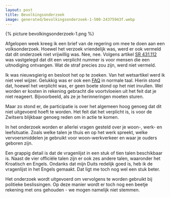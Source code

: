 ```yaml
---
layout: post
title: Bevolkingsonderzoek
image: generated/bevolkingsonderzoek-1-500-24375943f.webp
---
```


{% picture bevolkingsonderzoek-1.png %}

Afgelopen week kreeg ik een brief van de regering om mee te doen aan een volksonderzoek. Hoewel het verzoek vriendelijk was, werd er ook vermeld dat dit onderzoek niet vrijwillig was. Nee, nee. Volgens artikel [SR 431.112](https://www.fedlex.admin.ch/eli/cc/2007/869/de) was vastgelegd dat dit een verplicht nummer is voor mensen die een uitnodiging ontvangen. Wat de straf precies zou zijn, werd niet vermeld.

Ik was nieuwsgierig en besloot het op te zoeken. Van het wetsartikel werd ik niet veel wijzer. Gelukkig was er ook een [FAQ](https://www.bfs.admin.ch/bfs/de/home/statistiken/bevoelkerung/erhebungen/se/befragte-personen-ecensus/faq.html) in normale taal. Hierin stond dat, hoewel het verplicht was, er geen boete stond op het niet invullen. Wel worden er kosten in rekening gebracht die voortvloeien uit het feit dat je niet reageert. Bijvoorbeeld, als ze je herinneringen moeten sturen.

Maar zo stond er, de participatie is over het algemeen hoog genoeg dat dit niet uitgevoerd hoeft te worden. Het feit dat het verplicht is, is voor de Zwitsers blijkbaar genoeg reden om in actie te komen.

In het onderzoek worden er allerlei vragen gesteld over je woon-, werk- en leefsituatie. Zoals welke talen je thuis en op het werk spreekt, welke vervoersmiddelen je gebruikt voor woon-werkverkeer en waar je ouders geboren zijn.

Een grappig detail is dat de vragenlijst in een stuk of tien talen beschikbaar is. Naast de vier officiële talen zijn er ook zes andere talen, waaronder het Kroatisch en Engels. Ondanks dat mijn Duits redelijk goed is, heb ik de vragenlijst in het Engels gemaakt. Dat ligt me toch nog wel een stuk beter.

Het onderzoek wordt uitgevoerd om vervolgens te worden gebruikt bij politieke beslissingen. Op deze manier wordt er toch nog een beetje rekening met ons gehouden - we mogen namelijk niet stemmen.
